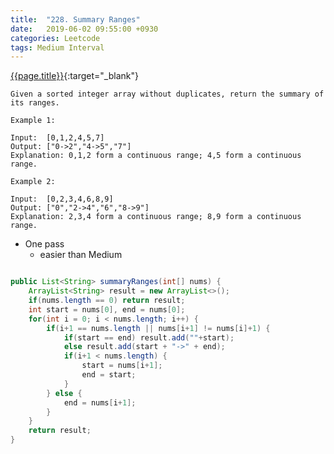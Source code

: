 ```yaml
---
title:  "228. Summary Ranges"
date:   2019-06-02 09:55:00 +0930
categories: Leetcode
tags: Medium Interval
---
```


[{{page.title}}](https://leetcode.com/problems/summary-ranges/){:target="_blank"}

    Given a sorted integer array without duplicates, return the summary of its ranges.

    Example 1:

    Input:  [0,1,2,4,5,7]
    Output: ["0->2","4->5","7"]
    Explanation: 0,1,2 form a continuous range; 4,5 form a continuous range.

    Example 2:

    Input:  [0,2,3,4,6,8,9]
    Output: ["0","2->4","6","8->9"]
    Explanation: 2,3,4 form a continuous range; 8,9 form a continuous range.


* One pass
  - easier than Medium
```java

public List<String> summaryRanges(int[] nums) {
    ArrayList<String> result = new ArrayList<>();
    if(nums.length == 0) return result;
    int start = nums[0], end = nums[0];
    for(int i = 0; i < nums.length; i++) {
        if(i+1 == nums.length || nums[i+1] != nums[i]+1) {
            if(start == end) result.add(""+start);
            else result.add(start + "->" + end);
            if(i+1 < nums.length) {
                start = nums[i+1];
                end = start;
            }
        } else {
            end = nums[i+1];
        }
    }
    return result;
}
```
